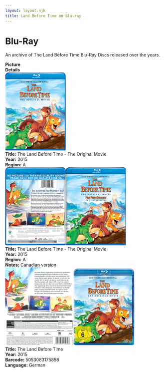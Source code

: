 ```yaml
---
layout: layout.njk
title: Land Before Time on Blu-ray
---
```


# Blu-Ray

An archive of The Land Before Time Blu-Ray Discs released over the years.

<div class="item-table">
  <div class="item-header">
    <div class="item-image">
      <strong>Picture</strong>
    </div>
    <div class="item-details">
      <strong>Details</strong>
    </div>
  </div>
  <div class="item-entry">
    <div class="item-image">
      <a href="/images/media/bluray/lbt1-bluray-2015.jpg" data-lightbox="img" data-title="The Land Before Time Blu-ray (2015)">
        <img src="/images/media/bluray/lbt1-bluray-2015.jpg" alt="Blu-ray of the first Land Before Time movie" style="height:250px; object-fit:cover;" loading="lazy">
      </a>
    </div>
    <div class="item-details">
      <strong>Title:</strong> The Land Before Time - The Original Movie <br />
      <strong>Year:</strong> 2015 <br />
      <strong>Region:</strong> A <br />
    </div>
  </div>
  <div class="item-entry">
    <div class="item-image">
      <a href="/images/media/bluray/lbt1-bluray-2015-canadian.jpg" data-lightbox="img" data-title="The Land Before Time - The Original Movie">
        <div class="img-box">
          <img src="/images/media/bluray/lbt1-bluray-2015-canadian.jpg" alt="The Land Before Time - The Original Movie" style="height:250px; object-fit:cover;" loading="lazy">
        </div>
      </a>
    </div>
    <div class="item-details">
      <strong>Title:</strong> The Land Before Time - The Original Movie <br />
      <strong>Year:</strong> 2015 <br />
      <strong>Region:</strong> A <br />
      <strong>Notes:</strong> Canadian version <br />
    </div>
  </div>
  <div class="item-entry" id="lbt1-bluray-de-611">
    <div class="item-image">
      <a href="/images/media/bluray/lbt1-bluray-de.jpg" data-lightbox="img" data-title="The Land Before Time">
        <div class="img-box">
          <img src="/images/media/bluray/lbt1-bluray-de.jpg" alt="The Land Before Time" style="height:250px; object-fit:cover;" loading="lazy" />
        </div>
      </a>
    </div>
    <div class="item-details">
      <strong>Title:</strong> The Land Before Time <br />
      <strong>Year:</strong> 2015 <br />
      <strong>Barcode:</strong> 5053083175856 <br />
      <strong>Language:</strong> German <br />
    </div>
  </div>
</div>